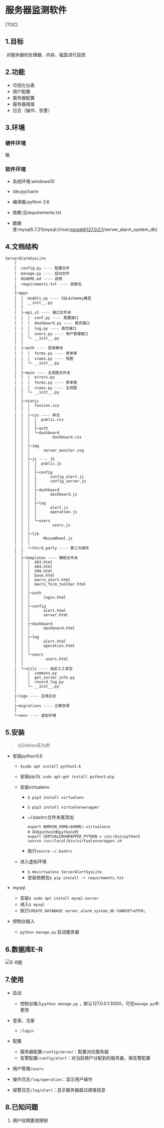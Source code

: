 # 服务器监测软件

[TOC]

## 1.目标

​	对服务器的处理器、内存、磁盘进行监控

## 2.功能

 - 可视化仪表
 - 用户配置
 - 服务器配置
 - 服务器阈值
 - 日志（操作、告警）

## 3.环境

### 硬件环境

略

### 软件环境

- 系统环境:windows10


- ide:pycharm

- 编译器:python 3.6

- 依赖:见requirements.txt

- 数据库:mysql5.7.21(mysql://root:mysql@127.0.0.1/server_alarm_system_db)

## 4.文档结构
```
ServerAlarmSysLite
	│
	│  config.py ---- 配置文件
	│  manage.py ---- 启动文件
	│  README.md ---- 说明
	│  requirements.txt ---- 依赖包
	│  
	├─apps
	│  │  models.py ---- SQLAchemey模型
	│  │  __init__.py
	│  │  
	│  ├─api_v1 ---- 接口文件夹
	│  │  │  conf.py ---- 配置接口
	│  │  │  dashboard.py ---- 首页接口
	│  │  │  log.py ---- 首页接口
	│  │  │  users.py ---- 用户管理接口
	│  │  └─ __init__.py
	│  │          
	│  ├─auth ---- 登录模块
	│  │  │  forms.py ---- 表单类
	│  │  │  views.py ---- 视图
	│  │  └─ __init__.py
	│  │          
	│  ├─main ---- 主视图文件夹
	│  │  │  errors.py
	│  │  │  forms.py ---- 表单类
	│  │  │  views.py ---- 主视图
	│  │  └─ __init__.py
	│  │          
	│  ├─static
	│  │  │  favicon.ico
	│  │  │  
	│  │  ├─css ---- 样式
	│  │  │  │  public.css
	│  │  │  │  
	│  │  │  ├─auth
	│  │  │  └─dashboard
	│  │  │          dashboard.css
	│  │  │          
	│  │  ├─img
	│  │  │      server_monitor.svg
	│  │  │      
	│  │  ├─js ---- JS
	│  │  │  │  public.js
	│  │  │  │  
	│  │  │  ├─config
	│  │  │  │      config_alert.js
	│  │  │  │      config_server.js
	│  │  │  │      
	│  │  │  ├─dashboard
	│  │  │  │      dashboard.js
	│  │  │  │      
	│  │  │  ├─log
	│  │  │  │      alert.js
	│  │  │  │      operation.js
	│  │  │  │      
	│  │  │  └─users
	│  │  │          users.js
	│  │  │          
	│  │  ├─lib
	│  │  │      MouseWheel.js
	│  │  │      
	│  │  └─third_party ---- 第三方插件
	│  │ 
	│  ├─templates ---- 模板文件夹
	│  │  │  403.html
	│  │  │  404.html
	│  │  │  500.html
	│  │  │  base.html
	│  │  │  macro_alert.html
	│  │  │  macro_form_toolbar.html
	│  │  │  
	│  │  ├─auth
	│  │  │      login.html
	│  │  │      
	│  │  ├─config
	│  │  │      alert.html
	│  │  │      server.html
	│  │  │      
	│  │  ├─dashboard
	│  │  │      dashboard.html
	│  │  │      
	│  │  ├─log
	│  │  │      alert.html
	│  │  │      operation.html
	│  │  │      
	│  │  └─users
	│  │          users.html
	│  │          
	│  └─utils ---- 自定义工具包
	│     │  commons.py
	│     │  get_server_info.py
	│     │  record_log.py
	│     └─ __init__.py 
	│          
	├─logs ---- 应用日志
	│      
	├─migrations ---- 迁移目录
	│          
	└─venv ---- 虚拟环境
```



## 5.安装

> 以Debian系为例

- 安装python3.6

  - `$sudo apt install python3.6`

  - 安装pip3`$ sudo apt-get install python3-pip`

  - 安装virtualenv

    - `$ pip3 install virtualenv`

    - `$ pip3 install virtualenvwrapper`

    - ~/.bashrc文件末尾添加

      ```
      export WORKON_HOME=$HOME/.virtualenvs 
      # 存在python3和python2时
      export VERTUALENVWRAPPER_PYTHON = /usr/bin/python3
      source /usr/local/bin/virtualenvwrapper.sh
      ```
    - 执行`source ~/.bashrc`

  - 进入虚拟环境

    - `$ mkvirtualenv ServerAlertSysLite`
    - 安装依赖包`$ pip install -r requirements.txt`

- mysql

  - 安装`$ sudo apt install mysql-server`
  - 进入`$ mysql`
  - 执行`CREATE DATABASE server_alarm_system_db CHARSET=UTF8;`

- 控制台输入

  - `python manage.py` 启动服务器

## 6.数据库E-R

![E-R图](https://note.youdao.com/yws/public/resource/49419d5db1b287ed357e5391ac3f68de/xmlnote/1FE1551C30AF495CAE8D1A1798DB56F0/10625)



## 7.使用

- 启动
  - 控制台输入`python manage.py` ，默认127.0.0.1:5000，可在`manage.py`中更改


- 登录、注册

  - `/login`
- 配置
  - 服务器配置`/config/server`：配置对应服务器
  - 告警配置`/config/alert`：对当前用户分配到的服务器，做告警配置
- 用户管理`/users`
- 操作日志`/log/operation`：显示用户操作
- 报警日志`/log/alert`：显示服务器超过阈值信息

## 8.已知问题

1. 用户权限更改限制